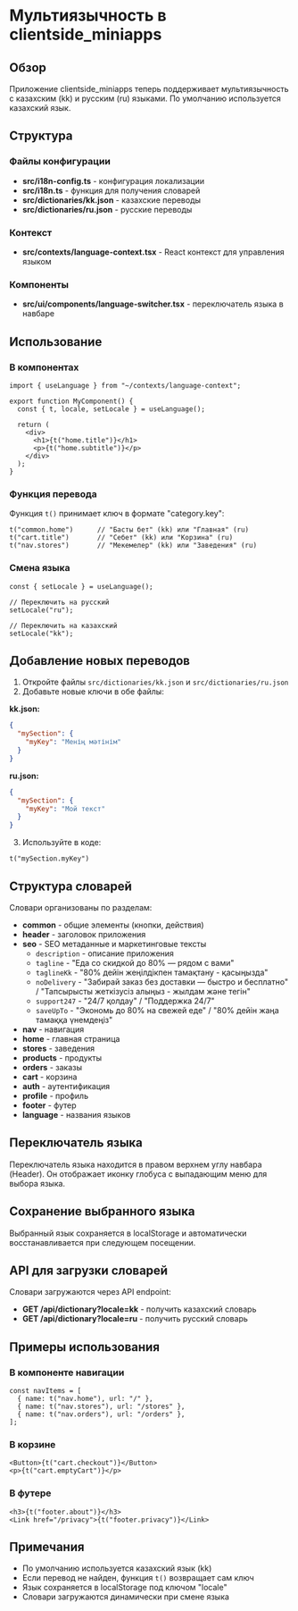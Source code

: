 # Мультиязычность в clientside_miniapps

## Обзор

Приложение clientside_miniapps теперь поддерживает мультиязычность с казахским (kk) и русским (ru) языками. По умолчанию используется казахский язык.

## Структура

### Файлы конфигурации

- **src/i18n-config.ts** - конфигурация локализации
- **src/i18n.ts** - функция для получения словарей
- **src/dictionaries/kk.json** - казахские переводы
- **src/dictionaries/ru.json** - русские переводы

### Контекст

- **src/contexts/language-context.tsx** - React контекст для управления языком

### Компоненты

- **src/ui/components/language-switcher.tsx** - переключатель языка в навбаре

## Использование

### В компонентах

```tsx
import { useLanguage } from "~/contexts/language-context";

export function MyComponent() {
  const { t, locale, setLocale } = useLanguage();

  return (
    <div>
      <h1>{t("home.title")}</h1>
      <p>{t("home.subtitle")}</p>
    </div>
  );
}
```

### Функция перевода

Функция `t()` принимает ключ в формате "category.key":

```tsx
t("common.home")      // "Басты бет" (kk) или "Главная" (ru)
t("cart.title")       // "Себет" (kk) или "Корзина" (ru)
t("nav.stores")       // "Мекемелер" (kk) или "Заведения" (ru)
```

### Смена языка

```tsx
const { setLocale } = useLanguage();

// Переключить на русский
setLocale("ru");

// Переключить на казахский
setLocale("kk");
```

## Добавление новых переводов

1. Откройте файлы `src/dictionaries/kk.json` и `src/dictionaries/ru.json`
2. Добавьте новые ключи в обе файлы:

**kk.json:**
```json
{
  "mySection": {
    "myKey": "Менің мәтінім"
  }
}
```

**ru.json:**
```json
{
  "mySection": {
    "myKey": "Мой текст"
  }
}
```

3. Используйте в коде:
```tsx
t("mySection.myKey")
```

## Структура словарей

Словари организованы по разделам:

- **common** - общие элементы (кнопки, действия)
- **header** - заголовок приложения
- **seo** - SEO метаданные и маркетинговые тексты
  - `description` - описание приложения
  - `tagline` - "Еда со скидкой до 80% — рядом с вами"
  - `taglineKk` - "80% дейін жеңілдікпен тамақтану - қасыңызда"
  - `noDelivery` - "Забирай заказ без доставки — быстро и бесплатно" / "Тапсырысты жеткізусіз алыңыз - жылдам және тегін"
  - `support247` - "24/7 қолдау" / "Поддержка 24/7"
  - `saveUpTo` - "Экономь до 80% на свежей еде" / "80% дейін жаңа тамаққа үнемдеңіз"
- **nav** - навигация
- **home** - главная страница
- **stores** - заведения
- **products** - продукты
- **orders** - заказы
- **cart** - корзина
- **auth** - аутентификация
- **profile** - профиль
- **footer** - футер
- **language** - названия языков

## Переключатель языка

Переключатель языка находится в правом верхнем углу навбара (Header). Он отображает иконку глобуса с выпадающим меню для выбора языка.

## Сохранение выбранного языка

Выбранный язык сохраняется в localStorage и автоматически восстанавливается при следующем посещении.

## API для загрузки словарей

Словари загружаются через API endpoint:
- **GET /api/dictionary?locale=kk** - получить казахский словарь
- **GET /api/dictionary?locale=ru** - получить русский словарь

## Примеры использования

### В компоненте навигации

```tsx
const navItems = [
  { name: t("nav.home"), url: "/" },
  { name: t("nav.stores"), url: "/stores" },
  { name: t("nav.orders"), url: "/orders" },
];
```

### В корзине

```tsx
<Button>{t("cart.checkout")}</Button>
<p>{t("cart.emptyCart")}</p>
```

### В футере

```tsx
<h3>{t("footer.about")}</h3>
<Link href="/privacy">{t("footer.privacy")}</Link>
```

## Примечания

- По умолчанию используется казахский язык (kk)
- Если перевод не найден, функция `t()` возвращает сам ключ
- Язык сохраняется в localStorage под ключом "locale"
- Словари загружаются динамически при смене языка
